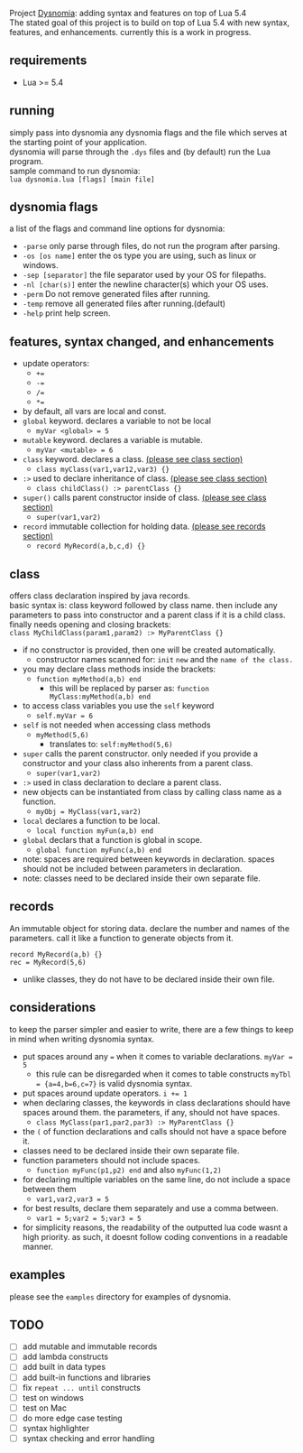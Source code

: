 
Project [Dysnomia](https://en.wikipedia.org/wiki/Dysnomia_(moon)): adding syntax and features on top of Lua 5.4  
The stated goal of this project is to build on top of Lua 5.4 with new syntax, features, and enhancements.
currently this is a work in progress.
  
## requirements
 - Lua >= 5.4

## running
simply pass into dysnomia any dysnomia flags and the file which serves at the starting point of your application.  
dysnomia will parse through the ```.dys``` files and (by default) run the Lua program.     
sample command to run dysnomia:  
``lua dysnomia.lua [flags] [main file]``  

## dysnomia flags
a list of the flags and command line options for dysnomia:  
 - ```-parse```  only parse through files, do not run the program after parsing.
 - ```-os [os name]```  enter the os type you are using, such as linux or windows.
 - ```-sep [separator]```  the file separator used by your OS for filepaths.
- ```-nl [char(s)]```  enter the newline character(s) which your OS uses.
 - ```-perm```  Do not remove generated files after running.
 - ```-temp```  remove all generated files after running.(default)
 - ```-help```  print help screen.  

## features, syntax changed, and enhancements
- update operators:
  - ```+=``` 
  - ```-=``` 
  - ```/=``` 
  - ```*=```
- by default, all vars are local and const.
- ```global``` keyword. declares a variable to not be local
  - ```myVar <global> = 5```
- ```mutable``` keyword. declares a variable is mutable.
  - ```myVar <mutable> = 6```
- ```class``` keyword. declares a class. [(please see class section)](#class)
  - ```class myClass(var1,var12,var3) {}```
- ```:>``` used to declare inheritance of class. [(please see class section)](#class)
  - ```class childClass() :> parentClass {}```
- ```super()``` calls parent constructor inside of class. [(please see class section)](#class)
  - ``super(var1,var2)``
- ``record`` immutable collection for holding data. [(please see records section)](#records)
  - ```record MyRecord(a,b,c,d) {}```

## class
offers class declaration inspired by java records.  
basic syntax is: class keyword followed by class name. then include any parameters to pass into constructor and a parent class if it is a child class. finally needs opening and closing brackets:    
```class MyChildClass(param1,param2) :> MyParentClass {}```
- if no constructor is provided, then one will be created automatically.  
  - constructor names scanned for: ``init`` ``new`` and the ``name of the class.``
- you may declare class methods inside the brackets:
  - ```function myMethod(a,b) end```
    - this will be replaced by parser as: ```function MyClass:myMethod(a,b) end```
- to access class variables you use the ```self``` keyword
  - ```self.myVar = 6```
- ```self``` is not needed when accessing class methods
  - ```myMethod(5,6)``` 
    - translates to: ```self:myMethod(5,6)```
- ``super`` calls the parent constructor. only needed if you provide a constructor and your class also inherents from a parent class.
  - ```super(var1,var2) ```
- ```:>``` used in class declaration to declare a parent class.
- new objects can be instantiated from class by calling class name as a function.  
  - ```myObj = MyClass(var1,var2)```
- ``local`` declares a function to be local.
  - ```local function myFun(a,b) end```
- ``global`` declars that a function is global in scope.
  - ``global function myFunc(a,b) end``
- note: spaces are required between keywords in declaration. spaces should not be included between parameters in declaration.
- note: classes need to be declared inside their own separate file.

## records
An immutable object for storing data. declare the number and names of the parameters. call it like a function to generate objects from it.
````  
record MyRecord(a,b) {}   
rec = MyRecord(5,6)
````
- unlike classes, they do not have to be declared inside their own file.

## considerations
to keep the parser simpler and easier to write, there are a few things to keep in mind when writing dysnomia syntax.
- put spaces around any ```=``` when it comes to variable declarations. ``myVar = 5``
  - this rule can be disregarded when it comes to table constructs ```myTbl = {a=4,b=6,c=7}``` is valid dysnomia syntax.
- put spaces around update operators. ```i += 1``` 
- when declaring classes, the keywords in class declarations should have spaces around them. the parameters, if any, should not have spaces.
  - ```class MyClass(par1,par2,par3) :> MyParentClass {}```
- the `(` of function declarations and calls should not have a space before it.
- classes need to be declared inside their own separate file.
- function parameters should not include spaces.
  - ```function myFunc(p1,p2) end``` and also ``myFunc(1,2)``
- for declaring multiple variables on the same line, do not include a space between them
  - ```var1,var2,var3 = 5```
- for best results, declare them separately and use a comma between.
  - ````var1 = 5;var2 = 5;var3 = 5````
- for simplicity reasons, the readability of the outputted lua code wasnt a high priority. as such, it doesnt follow coding conventions in a readable manner.

## examples
  please see the ``eamples`` directory for examples of dysnomia.

## TODO
- [ ] add mutable and immutable records
- [ ] add lambda constructs
- [ ] add built in data types
- [ ] add built-in functions and libraries
- [ ] fix ```repeat ... until``` constructs
- [ ] test on windows
- [ ] test on Mac
- [ ] do more edge case testing
- [ ] syntax highlighter
- [ ] syntax checking and error handling